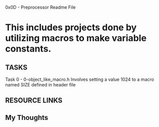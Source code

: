 0x0D - Preprocessor Readme File

# This includes projects done by utilizing macros to make variable constants.

## TASKS
Task 0 - 0-object_like_macro.h 
	Involves setting a value 1024 to a macro named SIZE defined in header file

## RESOURCE LINKS

## My Thoughts
